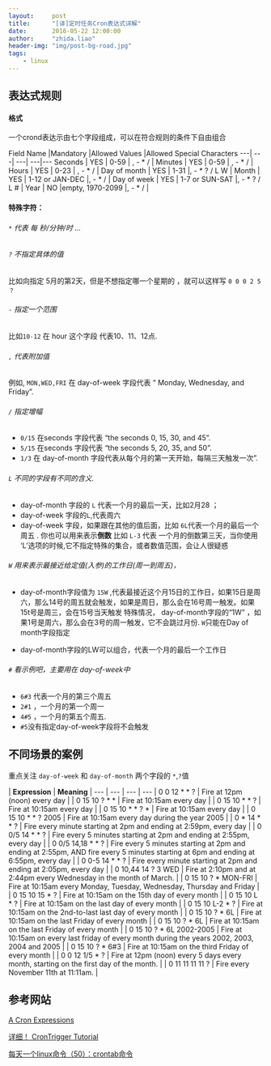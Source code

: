```yaml
---
layout:     post
title:      "[译]定时任务Cron表达式详解"
date:       2016-05-22 12:00:00
author:     "zhida.liao"
header-img: "img/post-bg-road.jpg"
tags:
    - linux
---
```






## 表达式规则

#### 格式

一个crond表达示由七个字段组成，可以在符合规则的条件下自由组合

Field Name		|Mandatory	|Allowed Values	|Allowed Special Characters
---|			---|	---|						---|---
Seconds			| YES	| 0-59					| , - * / |
Minutes			| YES	| 0-59					| , - * / |
Hours			| YES	| 0-23					| , - * / |
Day of month	| YES	|	1-31				|, - * ? / L W  |
Month			| YES	|	1-12 or JAN-DEC		|, - * /  |
Day of week		| YES	|	1-7 or SUN-SAT		|, - * ? / L #  |
Year			| NO		|empty, 1970-2099		|, - * /  |


#### 特殊字符：

###### `*` 代表 每 秒/分钟/时 ...

###### `?` 不指定具体的值

比如向指定 5月的第2天，但是不想指定哪一个星期的 ，就可以这样写 `0 0 0 2 5 ？`

###### `-` 指定一个范围

比如`10-12` 在 hour 这个字段 代表10、11、12点.

###### `,` 代表附加值

例如, `MON,WED,FRI` 在  day-of-week 字段代表 “ Monday, Wednesday, and Friday”.

###### `/` 指定增幅
-  `0/15` 在seconds 字段代表 “the seconds 0, 15, 30, and 45”.     
- `5/15` 在seconds 字段代表 “the seconds 5, 20, 35, and 50”.  
- `1/3` 在 day-of-month 字段代表从每个月的第一天开始，每隔三天触发一次”.

###### `L` 不同的字段有不同的含义.  
- day-of-month 字段的 `L` 代表一个月的最后一天，比如2月28 ；
- day-of-week 字段的`L`,代表周六 
- day-of-week 字段，如果跟在其他的值后面，比如 `6L`代表一个月的最后一个周五 . 你也可以用来表示**倒数**  比如 `L-3` 代表 一个月的倒数第三天，当你使用 ‘L’选项的时候,它不指定特殊的集合，或者数值范围，会让人很疑惑


###### `W` 用来表示最接近给定值(入参)的工作日(周一到周五)， 
- day-of-month字段值为 `15W` ,代表最接近这个月15日的工作日，如果15日是周六，那么14号的周五就会触发，如果是周日，那么会在16号周一触发。如果15t号是周三，会在15号当天触发 
特殊情况， day-of-month字段的“1W” ，如果1号是周六，那么会在3号的周一触发，它不会跳过月份. `W`只能在Day of month字段指定

- day-of-month字段的LW可以组合，代表一个月的最后一个工作日

###### `#` 看示例吧，主要用在 day-of-week中
- `6#3` 代表一个月的第三个周五  
- `2#1` ，一个月的第一个周一
- `4#5` ，一个月的第五个周五. 
- `#5`没有指定day-of-week字段将不会触发


## 不同场景的案例

重点关注 `day-of-week` 和 `day-of-month` 两个字段的 `*`,`?`值

| **Expression**				| **Meaning** |
--- | --- | --- | --- 
| 0 0 12 * * ?				| Fire at 12pm (noon) every day |
| 0 15 10 ? * *				| Fire at 10:15am every day |
| 0 15 10 * * ?				| Fire at 10:15am every day |
| 0 15 10 * * ? *				| Fire at 10:15am every day |
| 0 15 10 * * ? 2005			| Fire at 10:15am every day during the year 2005 |
| 0 * 14 * * ?				| Fire every minute starting at 2pm and ending at 2:59pm, every day |
| 0 0/5 14 * * ?				| Fire every 5 minutes starting at 2pm and ending at 2:55pm, every day |
| 0 0/5 14,18 * * ?			| Fire every 5 minutes starting at 2pm and ending at 2:55pm, AND fire every 5 minutes starting at 6pm and ending at 6:55pm, every day |
| 0 0-5 14 * * ?				| Fire every minute starting at 2pm and ending at 2:05pm, every day |
| 0 10,44 14 ? 3 WED			| Fire at 2:10pm and at 2:44pm every Wednesday in the month of March. |
| 0 15 10 ? * MON-FRI			| Fire at 10:15am every Monday, Tuesday, Wednesday, Thursday and Friday |
| 0 15 10 15 * ?				| Fire at 10:15am on the 15th day of every month |
| 0 15 10 L * ?				| Fire at 10:15am on the last day of every month |
| 0 15 10 L-2 * ?				| Fire at 10:15am on the 2nd-to-last last day of every month |
| 0 15 10 ? * 6L				| Fire at 10:15am on the last Friday of every month |
| 0 15 10 ? * 6L				| Fire at 10:15am on the last Friday of every month |
| 0 15 10 ? * 6L 2002-2005	| Fire at 10:15am on every last friday of every month during the years 2002, 2003, 2004 and 2005 |
| 0 15 10 ? * 6#3				| Fire at 10:15am on the third Friday of every month |
| 0 0 12 1/5 * ?				| Fire at 12pm (noon) every 5 days every month, starting on the first day of the month. |
| 0 11 11 11 11 ?				| Fire every November 11th at 11:11am. |

 

## 参考网站
[A Cron Expressions](https://docs.oracle.com/cd/E12058_01/doc/doc.1014/e12030/cron_expressions.htm)

[ 详细！ CronTrigger Tutorial](http://www.quartz-scheduler.org/documentation/quartz-2.x/tutorials/crontrigger.html)

[每天一个linux命令（50）：crontab命令](http://www.cnblogs.com/peida/archive/2013/01/08/2850483.html)